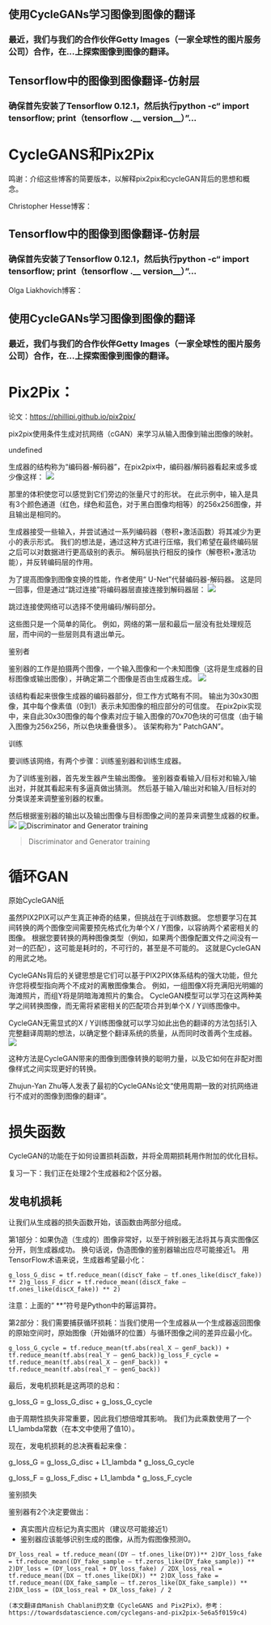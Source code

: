 ## 使用CycleGANs学习图像到图像的翻译
### 最近，我们与我们的合作伙伴Getty Images（一家全球性的图片服务公司）合作，在…上探索图像到图像的翻译。
## Tensorflow中的图像到图像翻译-仿射层
### 确保首先安装了Tensorflow 0.12.1，然后执行python -c“ import tensorflow; print（tensorflow .__ version__）”…
# CycleGANS和Pix2Pix

鸣谢：介绍这些博客的简要版本，以解释pix2pix和cycleGAN背后的思想和概念。

Christopher Hesse博客：
## Tensorflow中的图像到图像翻译-仿射层
### 确保首先安装了Tensorflow 0.12.1，然后执行python -c“ import tensorflow; print（tensorflow .__ version__）”…

Olga Liakhovich博客：
## 使用CycleGANs学习图像到图像的翻译
### 最近，我们与我们的合作伙伴Getty Images（一家全球性的图片服务公司）合作，在…上探索图像到图像的翻译。
# Pix2Pix：

论文：https://phillipi.github.io/pix2pix/

pix2pix使用条件生成对抗网络（cGAN）来学习从输入图像到输出图像的映射。

undefined

生成器的结构称为“编码器-解码器”，在pix2pix中，编码器/解码器看起来或多或少像这样：
![](1*grPpbT-8fwA4twYZkAHwmw.png)

那里的体积使您可以感觉到它们旁边的张量尺寸的形状。 在此示例中，输入是具有3个颜色通道（红色，绿色和蓝色，对于黑白图像均相等）的256x256图像，并且输出是相同的。

生成器接受一些输入，并尝试通过一系列编码器（卷积+激活函数）将其减少为更小的表示形式。 我们的想法是，通过这种方式进行压缩，我们希望在最终编码层之后可以对数据进行更高级别的表示。 解码层执行相反的操作（解卷积+激活功能），并反转编码层的作用。

为了提高图像到图像变换的性能，作者使用“ U-Net”代替编码器-解码器。 这是同一回事，但是通过“跳过连接”将编码器层直接连接到解码器层：
![](1*kpWvVdQOmbMuX2ls-d78TA.png)

跳过连接使网络可以选择不使用编码/解码部分。

这些图只是一个简单的简化。 例如，网络的第一层和最后一层没有批处理规范层，而中间的一些层则具有退出单元。

鉴别者

鉴别器的工作是拍摄两个图像，一个输入图像和一个未知图像（这将是生成器的目标图像或输出图像），并确定第二个图像是否由生成器生成。
![](1*-iPXj4C0sCK0UzW1aPzJZg.png)

该结构看起来很像生成器的编码器部分，但工作方式略有不同。 输出为30x30图像，其中每个像素值（0到1）表示未知图像的相应部分的可信度。 在pix2pix实现中，来自此30x30图像的每个像素对应于输入图像的70x70色块的可信度（由于输入图像为256x256，所以色块重叠很多）。 该架构称为“ PatchGAN”。

训练

要训练该网络，有两个步骤：训练鉴别器和训练生成器。

为了训练鉴别器，首先发生器产生输出图像。 鉴别器查看输入/目标对和输入/输出对，并就其看起来有多逼真做出猜测。 然后基于输入/输出对和输入/目标对的分类误差来调整鉴别器的权重。

然后根据鉴别器的输出以及输出图像与目标图像之间的差异来调整生成器的权重。
![](1*EUUrcoQ9nBGyNzIeqzCDJQ.png)
![Discriminator and Generator training](1*vwCOla_RiuTD6pEEMitTgQ.png)
> Discriminator and Generator training

# 循环GAN

原始CycleGAN纸

虽然PIX2PIX可以产生真正神奇的结果，但挑战在于训练数据。 您想要学习在其间转换的两个图像空间需要预先格式化为单个X / Y图像，以容纳两个紧密相关的图像。 根据您要转换的两种图像类型（例如，如果两个图像配置文件之间没有一对一的匹配），这可能是耗时的，不可行的，甚至是不可能的。 这就是CycleGAN的用武之地。

CycleGANs背后的关键思想是它们可以基于PIX2PIX体系结构的强大功能，但允许您将模型指向两个不成对的离散图像集合。 例如，一组图像X将充满阳光明媚的海滩照片，而组Y将是阴暗海滩照片的集合。 CycleGAN模型可以学习在这两种美学之间转换图像，而无需将紧密相关的匹配项合并到单个X / Y训练图像中。

CycleGAN无需显式的X / Y训练图像就可以学习如此出色的翻译的方法包括引入完整翻译周期的想法，以确定整个翻译系统的质量，从而同时改善两个生成器。
![](0*D5yQU7v0NHXsb1Ep.jpg)

这种方法是CycleGAN带来的图像到图像转换的聪明力量，以及它如何在非配对图像样式之间实现更好的转换。

Zhujun-Yan Zhu等人发表了最初的CycleGANs论文“使用周期一致的对抗网络进行不成对的图像到图像的翻译”。
# 损失函数

CycleGAN的功能在于如何设置损耗函数，并将全周期损耗用作附加的优化目标。

复习一下：我们正在处理2个生成器和2个区分器。
## 发电机损耗

让我们从生成器的损失函数开始，该函数由两部分组成。

第1部分：如果伪造（生成的）图像非常好，以至于辨别器无法将其与真实图像区分开，则生成器成功。 换句话说，伪造图像的鉴别器输出应尽可能接近1。 用TensorFlow术语来说，生成器希望最小化：
```
g_loss_G_disc = tf.reduce_mean((discY_fake — tf.ones_like(discY_fake)) ** 2)g_loss_F_dicr = tf.reduce_mean((discX_fake — tf.ones_like(discX_fake)) ** 2)
```

注意：上面的“ **”符号是Python中的幂运算符。

第2部分：我们需要捕获循环损耗：当我们使用一个生成器从一个生成器返回图像的原始空间时，原始图像（开始循环的位置）与循环图像之间的差异应最小化。
```
g_loss_G_cycle = tf.reduce_mean(tf.abs(real_X — genF_back)) + tf.reduce_mean(tf.abs(real_Y — genG_back))g_loss_F_cycle = tf.reduce_mean(tf.abs(real_X — genF_back)) + tf.reduce_mean(tf.abs(real_Y — genG_back))
```

最后，发电机损耗是这两项的总和：

g_loss_G = g_loss_G_disc + g_loss_G_cycle

由于周期性损失非常重要，因此我们想倍增其影响。 我们为此乘数使用了一个L1_lambda常数（在本文中使用了值10）。

现在，发电机损耗的总决赛看起来像：

g_loss_G = g_loss_G_disc + L1_lambda * g_loss_G_cycle

g_loss_F = g_loss_F_disc + L1_lambda * g_loss_F_cycle

鉴别损失

鉴别器有2个决定要做出：
+ 真实图片应标记为真实图片（建议尽可能接近1）
+ 鉴别器应该能够识别生成的图像，从而为假图像预测0。
```
DY_loss_real = tf.reduce_mean((DY — tf.ones_like(DY))** 2)DY_loss_fake = tf.reduce_mean((DY_fake_sample — tf.zeros_like(DY_fake_sample)) ** 2)DY_loss = (DY_loss_real + DY_loss_fake) / 2DX_loss_real = tf.reduce_mean((DX — tf.ones_like(DX)) ** 2)DX_loss_fake = tf.reduce_mean((DX_fake_sample — tf.zeros_like(DX_fake_sample)) ** 2)DX_loss = (DX_loss_real + DX_loss_fake) / 2
```
```
(本文翻译自Manish Chablani的文章《CycleGANS and Pix2Pix》，参考：https://towardsdatascience.com/cyclegans-and-pix2pix-5e6a5f0159c4)
```
